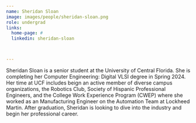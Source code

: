 ```yaml
---
name: Sheridan Sloan
image: images/people/sheridan-sloan.png
role: undergrad
links:
  home-page: #
  linkedin: sheridan-sloan



---
```


Sheridan Sloan is a senior student at the University of Central Florida. She is completing her Computer Engineering: Digital VLSI degree in Spring 2024. Her time at UCF includes beign an active member of diverse campus organizations, the Robotics Club, Society of Hispanic Professional Engineers, and the College Work Experience Program (CWEP) where she worked as an Manufacturing Engineer on the Automation Team at Lockheed Martin. After graduation, Sheridan is looking to dive into the industry and begin her professional career. 
